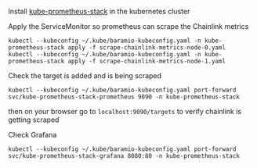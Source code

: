 Install [kube-prometheus-stack](https://artifacthub.io/packages/helm/prometheus-community/kube-prometheus-stack) in the kubernetes cluster

Apply the ServiceMonitor so prometheus can scrape the Chainlink metrics
```
kubectl --kubeconfig ~/.kube/baramio-kubeconfig.yaml -n kube-prometheus-stack apply -f scrape-chainlink-metrics-node-0.yaml
kubectl --kubeconfig ~/.kube/baramio-kubeconfig.yaml -n kube-prometheus-stack apply -f scrape-chainlink-metrics-node-1.yaml
```

Check the target is added and is being scraped
```
kubectl --kubeconfig ~/.kube/baramio-kubeconfig.yaml port-forward svc/kube-prometheus-stack-prometheus 9090 -n kube-prometheus-stack
```
then on your browser go to `localhost:9090/targets` to verify chainlink is getting scraped

Check Grafana
```
kubectl --kubeconfig ~/.kube/baramio-kubeconfig.yaml port-forward svc/kube-prometheus-stack-grafana 8080:80 -n kube-prometheus-stack
```